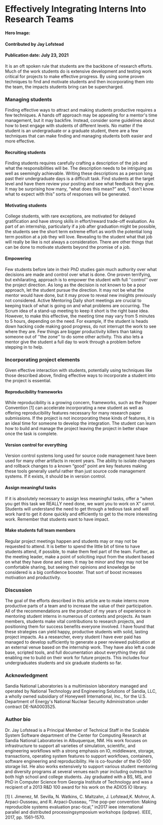 # Effectively Integrating Interns Into Research Teams

**Hero Image:**

#### Contributed by Jay Lofstead 

#### Publication date: July 23, 2021

It is an oft spoken rule that students are the backbone of research efforts. Much of the work students do is extensive development and testing work critical for projects to make effective progress. By using some proven techniques to find and motivate students and then incorporating them into the team, the impacts students bring can be supercharged.

### Managing students
Finding effective ways to attract and making students productive requires a few techniques. A hands off approach may be appealing for a mentor's time management, but it may backfire. Instead, consider some guidelines about how to best engage with students of different levels.
No matter if the student is an undergraduate or a graduate student, there are a few techniques that can make finding and managing students both easier and more effective.

#### Recruiting students
Finding students requires carefully crafting a description of the job and what the responsibilities will be. The description needs to be intriguing as well as seemingly achievable. Writing these descriptions as a person long past their undergraduate days is a difficult task. Find students at the target level and have them review your posting and see what feedback they give. It may be surprising how many, “what does this mean?” and, “I don't know what to expect with this” sorts of responses will be generated.

#### Motivating students
College students, with rare exceptions, are motivated for delayed gratification and have strong skills in effort/reward trade-off evaluation. As part of an internship, particularly if a job after graduation might be possible, the students see the short term extreme effort as worth the potential long term position at a job they will love. Revealing to the student what that job will really be like is not always a consideration. There are other things that can be done to motivate students beyond the promise of a job.

#### Empowering
Few students before late in their PhD studies gain much authority over what decisions are made and control over what is done. One proven terrifying, but exhilarating, approach is to empower the student with full ''control'' over the project direction. As long as the decision is not known to be a poor approach, let the student pursue the direction. It may not be what the mentor would have done, but it may prove to reveal new insights previously not considered.
Active Mentoring
Daily short meetings are crucial to keeping track of what is going on and what problems are occurring. The Scrum idea of a stand-up meeting to keep it short is the right base idea. However, to make this effective, the meeting time may vary from 5 minutes to 5 hours, depending on the need. For example, If the student is heads down hacking code making good progress, do not interrupt the work to see where they are. Few things are bigger productivity killers than taking someone out of ''the zone'' to do some other activity. This also lets a mentor give the student a full day to work through a problem before stepping in to help.

### Incorporating project elements
Given effective interaction with students, potentially using techniques like those described above, finding effective ways to incorporate a student into the project is essential.

#### Reproducibility frameworks
While reproducibility is a growing concern, frameworks, such as the Popper Convention [1] can accelerate incorporating a new student as well as offering reproducibility features necessary for many research paper submissions. If the project is not incorporating these kinds of features, it is an ideal time for someone to develop the integration. The student can learn how to build and manage the project leaving the project in better shape once the task is complete.

#### Version control for everything
Version control systems long used for source code management have been used for many other artifacts in recent years. The ability to isolate changes and rollback changes to a known “good” point are key features making these tools generally useful rather than just source code management systems. If it exists, it should be in version control.

#### Assign meaningful tasks
If it is absolutely necessary to assign less meaningful tasks, offer a “when you get this task we REALLY need done, we want you to work on X” carrot. Students will understand the need to get through a tedious task and will work hard to get it done quickly and efficiently to get to the more interesting work. Remember that students want to have impact.

#### Make students full team members
Regular project meetings happen and students may or may not be requested to attend. It is better to spend the little bit of time to have students attend, if possible, to make them feel part of the team. Further, as the meeting leader, make a point of soliciting input from the student based on what they have done and seen. It may be minor and they may not be comfortable sharing, but seeing their opinions and knowledge be considered is a big confidence booster. That sort of boost increases motivation and productivity.

### Discussion
The goal of the efforts described in this article are to make interns more productive parts of a team and to increase the value of their participation. All of the recommendations are the product of my years of experience in mentoring student interns in numerous of contexts and projects. As team members, students make vital contributions to research projects, and positioning them for success benefits everyone involved. I have found that these strategies can yield happy, productive students with solid, lasting project impacts. As a researcher, every student I have ever paid has managed to develop sufficiently to generate a peer reviewed publication at an external venue based on the internship work. They have also left a code base, scripted tools, and full documentation about everything they did enabling me to build on their work for future projects. This includes four undergraduates students and six graduate students so far.

### Acknowledgment
Sandia National Laboratories is a multimission laboratory managed and operated by National Technology and Engineering Solutions of Sandia, LLC, a wholly owned subsidiary of Honeywell International, Inc., for the U.S. Department of Energy's National Nuclear Security Administration under contract DE-NA0003525.

### Author bio
Dr. Jay Lofstead is a Principal Member of Technical Staff in the Scalable System Software department of the Center for Computing Research at Sandia National Laboratories in Albuquerque, NM. His work focuses on infrastructure to support all varieties of simulation, scientific, and engineering workflows with a strong emphasis on IO, middleware, storage, transactions, operating system features to support workflows, containers, software engineering and reproducibility. He is co-founder of the IO-500 storage list. He also works extensively to support various student mentoring and diversity programs at several venues each year including outreach to both high school and college students. Jay graduated with a BS, MS, and PhD in Computer Science from Georgia Institute of Technology and was a recipient of a 2013 R&D 100 award for his work on the ADIOS IO library.

[1]  I.   Jimenez,   M.   Sevilla,   N.   Watkins,   C.   Maltzahn,   J.   Lofstead,K. Mohror, A. Arpaci-Dusseau, and R. Arpaci-Dusseau, “The pop-per  convention:  Making  reproducible  systems  evaluation  prac-tical,”  in2017 ieee international parallel and distributed processingsymposium workshops (ipdpsw).    IEEE, 2017, pp. 1561–1570.
